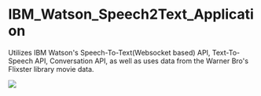 # IBM_Watson_Speech2Text_Application
Utilizes IBM Watson's Speech-To-Text(Websocket based) API, Text-To-Speech API, Conversation API, as well as uses data from the Warner Bro's Flixster library movie data. 

<img src="https://dreamtolearn.com/internal/doc-asset/4C4LHKZEWBY7X0VLAZXK0QGX6/TTS.png">

